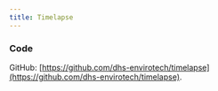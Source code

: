 ```yaml
---
title: Timelapse
---
```


### Code
GitHub: [https://github.com/dhs-envirotech/timelapse](https://github.com/dhs-envirotech/timelapse).